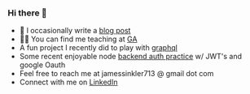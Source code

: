 ### Hi there 👋

- 🤔 I occasionally write a [blog post](https://jamessinkler.com/blog)
- 👨‍🏫 You can find me teaching at [GA](https://generalassemb.ly/education/software-engineering-immersive-remote)
- A fun project I recently did to play with [graphql](http://dinogql.xyz)
- Some recent enjoyable node [backend  auth practice](https://github.com/JSinkler713/node-google-jwt-auth) w/ JWT's and google Oauth
- Feel free to reach me at jamessinkler713 @ gmail dot com
- Connect with me on [LinkedIn](https://www.linkedin.com/in/jsinkler-713/)
<!--
**JSinkler713/JSinkler713** is a ✨ _special_ ✨ repository because its `README.md` (this file) appears on your GitHub profile.

Here are some ideas to get you started:

- 🔭 I’m currently working on ...
- 🌱 I’m currently learning ...
- 👯 I’m looking to collaborate on ...
- 💬 Ask me about ...
- 📫 How to reach me: ...
- 😄 Pronouns: ...
- ⚡ Fun fact: ...
-->
